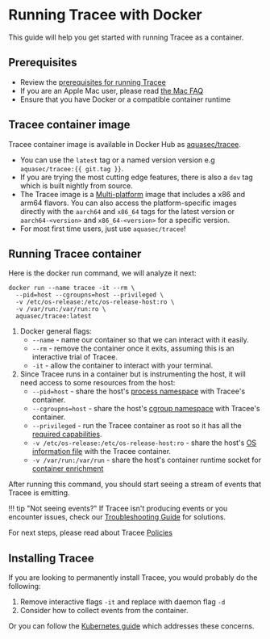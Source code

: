 # Running Tracee with Docker

This guide will help you get started with running Tracee as a container.

## Prerequisites

- Review the [prerequisites for running Tracee](./prerequisites.md)
- If you are an Apple Mac user, please read [the Mac FAQ](../advanced/mac.md)
- Ensure that you have Docker or a compatible container runtime

## Tracee container image

 Tracee container image is available in Docker Hub as [aquasec/tracee](https://hub.docker.com/r/aquasec/tracee).

- You can use the `latest` tag or a named version version e.g `aquasec/tracee:{{ git.tag }}`.
- If you are trying the most cutting edge features, there is also a `dev` tag which is built nightly from source.
- The Tracee image is a [Multi-platform](https://docs.docker.com/build/building/multi-platform/) image that includes a x86 and arm64 flavors. You can also access the platform-specific images directly with the `aarch64` and `x86_64` tags for the latest version or `aarch64-<version>` and `x86_64-<version>` for a specific version.  
- For most first time users, just use `aquasec/tracee`!

## Running Tracee container

 Here is the docker run command, we will analyze it next:

```shell
docker run --name tracee -it --rm \
  --pid=host --cgroupns=host --privileged \
  -v /etc/os-release:/etc/os-release-host:ro \
  -v /var/run:/var/run:ro \
  aquasec/tracee:latest
```

 1. Docker general flags:
    - `--name` - name our container so that we can interact with it easily.
    - `--rm` - remove the container once it exits, assuming this is an interactive trial of Tracee.
    - `-it` - allow the container to interact with your terminal.
 2. Since Tracee runs in a container but is instrumenting the host, it will need access to some resources from the host:
    - `--pid=host` - share the host's [process namespace]() with Tracee's container.
    - `--cgroupns=host` - share the host's [cgroup namespace]() with Tracee's container.
    - `--privileged` - run the Tracee container as root so it has all the [required capabilities](./prerequisites.md#process-capabilities).
    - `-v /etc/os-release:/etc/os-release-host:ro` - share the host's [OS information file](./prerequisites.md#os-information) with the Tracee container.
    - `-v /var/run:/var/run` - share the host's container runtime socket for [container enrichment](./container-engines.md)

 After running this command, you should start seeing a stream of events that Tracee is emitting.

!!! tip "Not seeing events?"
    If Tracee isn't producing events or you encounter issues, check our [Troubleshooting Guide](../troubleshooting.md) for solutions.

 For next steps, please read about Tracee [Policies](../policies/index.md)

## Installing Tracee

 If you are looking to permanently install Tracee, you would probably do the following:

 1. Remove interactive flags `-it` and replace with daemon flag `-d`
 2. Consider how to collect events from the container.

 Or you can follow the [Kubernetes guide](./kubernetes.md) which addresses these concerns.
